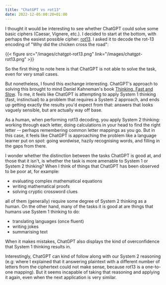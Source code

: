 ```yaml
---
title: "ChatGPT vs rot13"
date: 2022-12-05:00:20+01:00
---
```


I thought it would be interesting to see whether ChatGPT could solve some basic ciphers (Caesar, Vignere, etc.). I decided to start at the bottom, with perhaps the easiest possible cipher: [rot13](https://en.wikipedia.org/wiki/ROT13). I asked it to decode the rot-13 encoding of "Why did the chicken cross the road":

{{< figure src="/images/chatgpt-rot13.png" link="/images/chatgpt-rot13.png" >}}

So the first thing to note here is that ChatGPT is not able to solve the task, even for very small cases.

But nonetheless, I found this exchange interesting. ChatGPT's approach to solving this brought to mind Daniel Kahneman's book [Thinking, Fast and Slow](https://en.wikipedia.org/wiki/Thinking,_Fast_and_Slow). To me, it feels like ChatGPT is attempting to apply System 1 thinking (fast, instinctual) to a problem that requires a System 2 approach, and ends up getting exactly the results you'd expect from that: answers that looks vaguely sensible, but are actually way off base.

As a human, when performing rot13 decoding, you apply System 2 thinking: working through each letter, doing calculations in your head to find the right letter -- perhaps remembering common letter mappings as you go. But in this case, it feels like ChatGPT is approaching the problem like a language learner put on spot: going wordwise, hazily recognising words, and filling in the gaps from there.

I wonder whether the distinction between the tasks ChatGPT is good at, and those that it isn't, is whether the task is more amenable to System 1 or System 2 thinking? When I think of things that ChatGPT has been observed to be poor at, for example:

* evaluating complex mathematical equations
* writing mathematical proofs
* solving cryptic crossword clues

all of them (generally) require some degree of System 2 thinking as a human. On the other hand, many of the tasks it is good at are things that humans use System 1 thinking to do:

* translating languages (once fluent)
* writing jokes
* summarising text

When it makes mistakes, ChatGPT also displays the kind of overconfidence that System 1 thinking results in.

Interestingly, ChatGPT can kind of follow along with our System 2 reasoning (e.g: where I explained that it answering plaintext with a different number of letters from the ciphertext could not make sense, because rot13 is a one-to-one mapping). But it seems incapable of taking that reasoning and applying it again, even when the next application is very similar.
